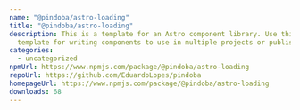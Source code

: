 ```yaml
---
name: "@pindoba/astro-loading"
title: "@pindoba/astro-loading"
description: This is a template for an Astro component library. Use this
  template for writing components to use in multiple projects or publish to NPM.
categories:
  - uncategorized
npmUrl: https://www.npmjs.com/package/@pindoba/astro-loading
repoUrl: https://github.com/EduardoLopes/pindoba
homepageUrl: https://www.npmjs.com/package/@pindoba/astro-loading
downloads: 68
---
```

